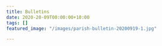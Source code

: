 ```yaml
---
title: Bulletins
date: 2020-20-09T00:00:00+10:00
tags: []
featured_image: "/images/parish-bulletin-20200919-1.jpg"

---
```

